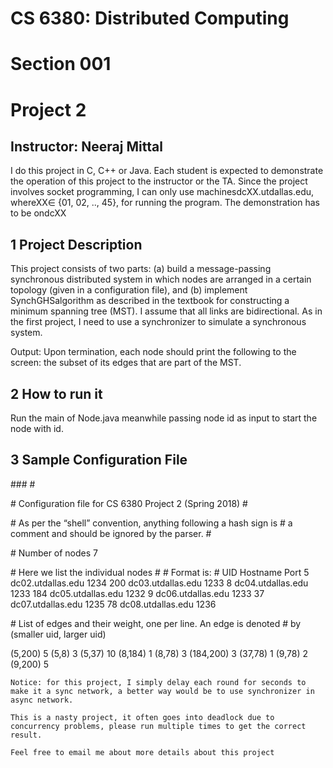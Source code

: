 # CS 6380: Distributed Computing

# Section 001

# Project 2

## Instructor: Neeraj Mittal

I do this project in C, C++ or Java. Each student is expected to demonstrate the
operation of this project to the instructor or the TA. Since the project involves socket programming,
I can only use machinesdcXX.utdallas.edu, whereXX∈ {01, 02, .., 45}, for running the program.
The demonstration has to be ondcXX


## 1 Project Description

This project consists of two parts: (a) build a message-passing synchronous distributed system in
which nodes are arranged in a certain topology (given in a configuration file), and (b) implement
SynchGHSalgorithm as described in the textbook for constructing a minimum spanning tree (MST).
I assume that all links are bidirectional. As in the first project, I need to use a
synchronizer to simulate a synchronous system.

Output: Upon termination, each node should print the following to the screen: the subset of its
edges that are part of the MST.

## 2 How to run it

Run the main of Node.java meanwhile passing node id as input to start the node with id.

## 3 Sample Configuration File

\### #

\# Configuration file for CS 6380 Project 2 (Spring 2018)
\#


\# As per the “shell” convention, anything following a hash sign is
\# a comment and should be ignored by the parser.
\#

\# Number of nodes
7

\# Here we list the individual nodes
\#
\# Format is:
\# UID Hostname Port
5 dc02.utdallas.edu 1234
200 dc03.utdallas.edu 1233
8 dc04.utdallas.edu 1233
184 dc05.utdallas.edu 1232
9 dc06.utdallas.edu 1233
37 dc07.utdallas.edu 1235
78 dc08.utdallas.edu 1236

\# List of edges and their weight, one per line. An edge is denoted
\# by (smaller uid, larger uid)


(5,200) 5
(5,8) 3
(5,37) 10
(8,184) 1
(8,78) 3
(184,200) 3
(37,78) 1
(9,78) 2
(9,200) 5
```
Notice: for this project, I simply delay each round for seconds to make it a sync network, a better way would be to use synchronizer in async network.
```
```
This is a nasty project, it often goes into deadlock due to concurrency problems, please run multiple times to get the correct result.
```
```
Feel free to email me about more details about this project
```
